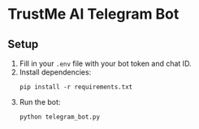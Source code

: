 # TrustMe AI Telegram Bot

## Setup
1. Fill in your `.env` file with your bot token and chat ID.
2. Install dependencies:
   ```
   pip install -r requirements.txt
   ```
3. Run the bot:
   ```
   python telegram_bot.py
   ```
